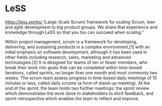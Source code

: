 # LeSS
https://less.works/
(Large-Scale Scrum) framework for scaling Scrum, lean and agile development to big product groups. We share that experience and knowledge through LeSS so that you too can succeed when scaling.”

Within project management, scrum is a framework for developing, delivering, and sustaining products in a complex environment,[1] with an initial emphasis on software development, although it has been used in other fields including research, sales, marketing and advanced technologies.[2] It is designed for teams of ten or fewer members, who break their work into goals that can be completed within time-boxed iterations, called sprints, no longer than one month and most commonly two weeks. The scrum team assess progress in time-boxed daily meetings of 15 minutes or less, called daily scrums (a form of stand-up meeting). At the end of the sprint, the team holds two further meetings: the sprint review which demonstrates the work done to stakeholders to elicit feedback, and sprint retrospective which enables the team to reflect and improve.

